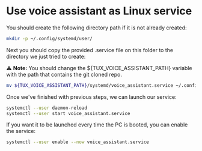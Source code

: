 # **Use voice assistant as Linux service**

You should create the following directory path if it is not already created:

~~~ bash
mkdir -p ~/.config/systemd/user/
~~~

Next you should copy the provided .service file on this folder to the directory we just tried to create:

⚠️ **Note:** You should change the ${TUX_VOICE_ASSISTANT_PATH} variable with the path that contains the git cloned repo.
~~~ bash
mv ${TUX_VOICE_ASSISTANT_PATH}/systemd/voice_assistant.service ~/.config/systemd/user/
~~~

Once we've finished with previous steps, we can launch our service:
~~~ bash
systemctl --user daemon-reload
systemctl --user start voice_assistant.service
~~~

If you want it to be launched every time the PC is booted, you can enable the service:
~~~ bash
systemctl --user enable --now voice_assistant.service
~~~
